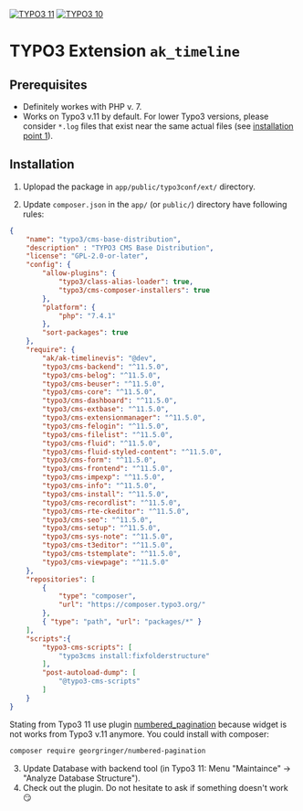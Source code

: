 [![TYPO3 11](https://img.shields.io/badge/TYPO3-11-orange.svg)](https://get.typo3.org/version/11)
[![TYPO3 10](https://img.shields.io/badge/TYPO3-10-orange.svg)](https://get.typo3.org/version/10)

# TYPO3 Extension `ak_timeline`

## Prerequisites

* Definitely workes with PHP v. 7.
* Works on Typo3 v.11 by default. For lower Typo3 versions, please consider `*.log` files that exist near the same actual files (see [installation point 1](#installation)).

## Installation

1. Uplopad the package in `app/public/typo3conf/ext/` directory.

2. Update `composer.json` in the `app/` (or `public/`) directory have following rules:
```json
{
	"name": "typo3/cms-base-distribution",
	"description" : "TYPO3 CMS Base Distribution",
	"license": "GPL-2.0-or-later",
	"config": {
		"allow-plugins": {
			"typo3/class-alias-loader": true,
			"typo3/cms-composer-installers": true
		},
		"platform": {
			"php": "7.4.1"
		},
		"sort-packages": true
	},
	"require": {
		"ak/ak-timelinevis": "@dev",
		"typo3/cms-backend": "^11.5.0",
		"typo3/cms-belog": "^11.5.0",
		"typo3/cms-beuser": "^11.5.0",
		"typo3/cms-core": "^11.5.0",
		"typo3/cms-dashboard": "^11.5.0",
		"typo3/cms-extbase": "^11.5.0",
		"typo3/cms-extensionmanager": "^11.5.0",
		"typo3/cms-felogin": "^11.5.0",
		"typo3/cms-filelist": "^11.5.0",
		"typo3/cms-fluid": "^11.5.0",
		"typo3/cms-fluid-styled-content": "^11.5.0",
		"typo3/cms-form": "^11.5.0",
		"typo3/cms-frontend": "^11.5.0",
		"typo3/cms-impexp": "^11.5.0",
		"typo3/cms-info": "^11.5.0",
		"typo3/cms-install": "^11.5.0",
		"typo3/cms-recordlist": "^11.5.0",
		"typo3/cms-rte-ckeditor": "^11.5.0",
		"typo3/cms-seo": "^11.5.0",
		"typo3/cms-setup": "^11.5.0",
		"typo3/cms-sys-note": "^11.5.0",
		"typo3/cms-t3editor": "^11.5.0",
		"typo3/cms-tstemplate": "^11.5.0",
		"typo3/cms-viewpage": "^11.5.0"
	},
	"repositories": [
		{
			"type": "composer",
			"url": "https://composer.typo3.org/"
		},
		{ "type": "path", "url": "packages/*" }
	],
	"scripts":{
		"typo3-cms-scripts": [
			"typo3cms install:fixfolderstructure"
		],
		"post-autoload-dump": [
			"@typo3-cms-scripts"
		]
	}
}
```

Stating from Typo3 11 use plugin [numbered_pagination](https://github.com/georgringer/numbered_pagination) because widget is not works from Typo3 v.11 anymore.
You could install with composer:
```sh
composer require georgringer/numbered-pagination
```

3. Update Database with backend tool (in Typo3 11: Menu "Maintaince" -> "Analyze Database Structure").
4. Check out the plugin. Do not hesitate to ask if something doesn't work :smirk:

